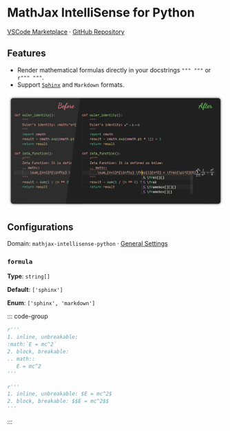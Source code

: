 # MathJax IntelliSense for Python

[VSCode Marketplace](https://marketplace.visualstudio.com/items?itemName=howcasperwhat.mathjax-intellisense-python)
·
[GitHub Repository](https://github.com/howcasperwhat/mathjax-intellisense/tree/main/extensions/mathjax-intellisense-python)

## Features

- Render mathematical formulas directly in your docstrings `""" """` or `r""" """`.
- Support [`Sphinx`](https://www.sphinx-doc.org/en/master/usage/restructuredtext/directives.html#directive-math) and `Markdown` formats.

![Features](https://github.com/howcasperwhat/mathjax-intellisense/blob/main/extensions/mathjax-intellisense-python/assets/feature.png?raw=true)

## Configurations

Domain: `mathjax-intellisense-python` · [General Settings](/configs/index.md)

### `formula`

**Type**: `string[]`

**Default**: `['sphinx']`

**Enum**: `['sphinx', 'markdown']`

::: code-group

``` python [sphinx]
r'''
1. inline, unbreakable:
:math:`E = mc^2`
2. block, breakable:
.. math::
   E = mc^2
'''
```

``` python [markdown]
r'''
1. inline, unbreakable: $E = mc^2$
2. block, breakable: $$E = mc^2$$
'''
```

:::
